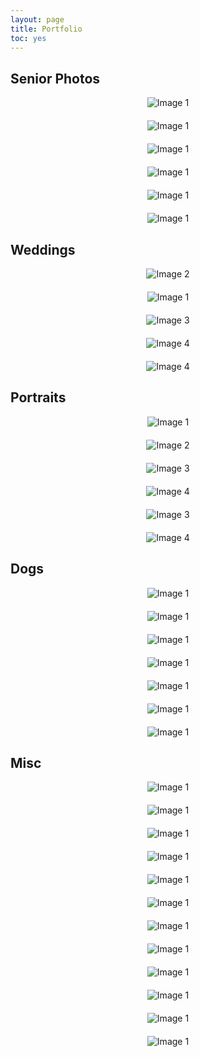 ```yaml
---
layout: page
title: Portfolio
toc: yes
---
```


<style>
    .grid-container {
        display: grid;
        grid-template-columns: repeat(auto-fill, minmax(250px, 1fr));
        gap: 20px;
        justify-items: center;
    }
    .grid-item img {
        max-width: 100%;
        height: auto;
        border-radius: var(--border-radius); /* Use the border-radius defined in your CSS */
        box-shadow: inset 0 0 0 1px rgba(255,255,255,.15); /* Example box shadow */
        cursor: pointer; /* Add cursor pointer to indicate clickable */
    }
</style>


## Senior Photos 
<div class="grid-container">
    <div class="grid-item"><img src="/assets/senior3.jpg" alt="Image 1" target="_blank"></div>
    <div class="grid-item"><img src="/assets/senior4.jpg" alt="Image 1" target="_blank"></div>
    <div class="grid-item"><img src="/assets/senior6.jpg" alt="Image 1" target="_blank"></div>
    <div class="grid-item"><img src="/assets/senior8.jpg" alt="Image 1" target="_blank"></div>
    <div class="grid-item"><img src="/assets/senior7.jpg" alt="Image 1" target="_blank"></div>
    <div class="grid-item"><img src="/assets/senior9.jpg" alt="Image 1" target="_blank"></div>
</div>

## Weddings
<div class="grid-container">
    <div class="grid-item"><img src="/assets/wed2.jpeg" alt="Image 2" target="_blank"></div>
    <div class="grid-item"><img src="/assets/wed1.jpeg" alt="Image 1" target="_blank"></div>
    <div class="grid-item"><img src="/assets/wed3.jpeg" alt="Image 3" target="_blank"></div>
    <div class="grid-item"><img src="/assets/wed4.jpeg" alt="Image 4" target="_blank"></div>
    <div class="grid-item"><img src="/assets/wed5.jpeg" alt="Image 4" target="_blank"></div>
</div>


## Portraits
<div class="grid-container">
    <div class="grid-item"><img src="/assets/people1.jpg" alt="Image 1" target="_blank"></div>
    <div class="grid-item"><img src="/assets/people2.jpg" alt="Image 2" target="_blank"></div>
    <div class="grid-item"><img src="/assets/people3.jpg" alt="Image 3" target="_blank"></div>
    <div class="grid-item"><img src="/assets/people4.jpg" alt="Image 4" target="_blank"></div>
    <div class="grid-item"><img src="/assets/people5.jpg" alt="Image 3" target="_blank"></div>
    <div class="grid-item"><img src="/assets/people6.jpg" alt="Image 4" target="_blank"></div>
</div>

## Dogs
<div class="grid-container">
    <div class="grid-item"><img src="/assets/dog1.jpg" alt="Image 1" target="_blank"></div>
    <div class="grid-item"><img src="/assets/dog4.JPG" alt="Image 1" target="_blank"></div>
    <div class="grid-item"><img src="/assets/dog6.jpg" alt="Image 1" target="_blank"></div>
    <div class="grid-item"><img src="/assets/dog2.jpg" alt="Image 1" target="_blank"></div>
    <div class="grid-item"><img src="/assets/dog5.JPG" alt="Image 1" target="_blank"></div>
    <div class="grid-item"><img src="/assets/dog7.jpg" alt="Image 1" target="_blank"></div>
    <div class="grid-item"><img src="/assets/dog3.jpg" alt="Image 1" target="_blank"></div>


</div>

## Misc
<div class="grid-container">
    <div class="grid-item"><img src="/assets/misc1.jpg" alt="Image 1" target="_blank"></div>
    <div class="grid-item"><img src="/assets/misc7.JPG" alt="Image 1" target="_blank"></div>
    <div class="grid-item"><img src="/assets/car4.jpg" alt="Image 1" target="_blank"></div>
    <div class="grid-item"><img src="/assets/misc5.jpg" alt="Image 1" target="_blank"></div>
    <div class="grid-item"><img src="/assets/misc2.JPG" alt="Image 1" target="_blank"></div>
    <div class="grid-item"><img src="/assets/misc3.JPG" alt="Image 1" target="_blank"></div>
    <div class="grid-item"><img src="/assets/misc4.jpg" alt="Image 1" target="_blank"></div>
    <div class="grid-item"><img src="/assets/misc6.jpg" alt="Image 1" target="_blank"></div>
    <div class="grid-item"><img src="/assets/misc8.jpg" alt="Image 1" target="_blank"></div>
    <div class="grid-item"><img src="/assets/car1.jpg" alt="Image 1" target="_blank"></div>
    <div class="grid-item"><img src="/assets/car2.jpg" alt="Image 1" target="_blank"></div>
    <div class="grid-item"><img src="/assets/car3.jpg" alt="Image 1" target="_blank"></div>

</div>